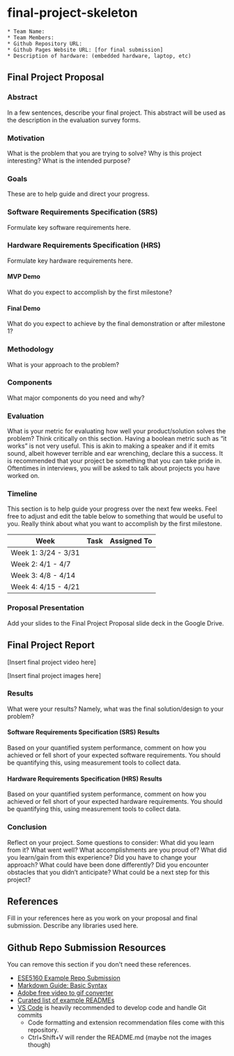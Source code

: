# final-project-skeleton

    * Team Name: 
    * Team Members: 
    * Github Repository URL: 
    * Github Pages Website URL: [for final submission]
    * Description of hardware: (embedded hardware, laptop, etc) 

## Final Project Proposal

### Abstract

In a few sentences, describe your final project. This abstract will be used as the description in the evaluation survey forms.

### Motivation

What is the problem that you are trying to solve? Why is this project interesting? What is the intended purpose?

### Goals

These are to help guide and direct your progress.

### Software Requirements Specification (SRS)

Formulate key software requirements here.

### Hardware Requirements Specification (HRS)

Formulate key hardware requirements here.

#### MVP Demo

What do you expect to accomplish by the first milestone?

#### Final Demo

What do you expect to achieve by the final demonstration or after milestone 1?

### Methodology

What is your approach to the problem?

### Components

What major components do you need and why?

### Evaluation

What is your metric for evaluating how well your product/solution solves the problem? Think critically on this section. Having a boolean metric such as “it works” is not very useful. This is akin to making a speaker and if it emits sound, albeit however terrible and ear wrenching, declare this a success.
It is recommended that your project be something that you can take pride in. Oftentimes in interviews, you will be asked to talk about projects you have worked on.

### Timeline

This section is to help guide your progress over the next few weeks. Feel free to adjust and edit the table below to something that would be useful to you. Really think about what you want to accomplish by the first milestone.

| **Week**            | **Task** | **Assigned To**  |
|----------           |--------- |------------------- |
| Week 1: 3/24 - 3/31 |          |                    |
| Week 2: 4/1 - 4/7   |          |                    |
| Week 3: 4/8 - 4/14  |          |                    |
| Week 4: 4/15 - 4/21 |          |                    |

### Proposal Presentation

Add your slides to the Final Project Proposal slide deck in the Google Drive.

## Final Project Report

[Insert final project video here]

[Insert final project images here]

### Results

What were your results? Namely, what was the final solution/design to your problem?

#### Software Requirements Specification (SRS) Results

Based on your quantified system performance, comment on how you achieved or fell short of your expected software requirements. You should be quantifying this, using measurement tools to collect data.

#### Hardware Requirements Specification (HRS) Results

Based on your quantified system performance, comment on how you achieved or fell short of your expected hardware requirements. You should be quantifying this, using measurement tools to collect data.

### Conclusion

Reflect on your project. Some questions to consider: What did you learn from it? What went well? What accomplishments are you proud of? What did you learn/gain from this experience? Did you have to change your approach? What could have been done differently? Did you encounter obstacles that you didn’t anticipate? What could be a next step for this project?

## References

Fill in your references here as you work on your proposal and final submission. Describe any libraries used here.

## Github Repo Submission Resources

You can remove this section if you don't need these references.

* [ESE5160 Example Repo Submission](https://github.com/ese5160/example-repository-submission)
* [Markdown Guide: Basic Syntax](https://www.markdownguide.org/basic-syntax/)
* [Adobe free video to gif converter](https://www.adobe.com/express/feature/video/convert/video-to-gif)
* [Curated list of example READMEs](https://github.com/matiassingers/awesome-readme)
* [VS Code](https://code.visualstudio.com/) is heavily recommended to develop code and handle Git commits
  * Code formatting and extension recommendation files come with this repository.
  * Ctrl+Shift+V will render the README.md (maybe not the images though)
